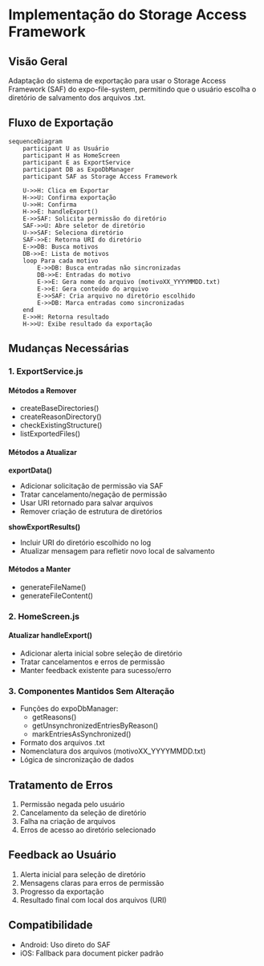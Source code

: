 # Implementação do Storage Access Framework

## Visão Geral

Adaptação do sistema de exportação para usar o Storage Access Framework (SAF) do expo-file-system, permitindo que o usuário escolha o diretório de salvamento dos arquivos .txt.

## Fluxo de Exportação

```mermaid
sequenceDiagram
    participant U as Usuário
    participant H as HomeScreen
    participant E as ExportService
    participant DB as ExpoDbManager
    participant SAF as Storage Access Framework

    U->>H: Clica em Exportar
    H->>U: Confirma exportação
    U->>H: Confirma
    H->>E: handleExport()
    E->>SAF: Solicita permissão do diretório
    SAF->>U: Abre seletor de diretório
    U->>SAF: Seleciona diretório
    SAF->>E: Retorna URI do diretório
    E->>DB: Busca motivos
    DB->>E: Lista de motivos
    loop Para cada motivo
        E->>DB: Busca entradas não sincronizadas
        DB->>E: Entradas do motivo
        E->>E: Gera nome do arquivo (motivoXX_YYYYMMDD.txt)
        E->>E: Gera conteúdo do arquivo
        E->>SAF: Cria arquivo no diretório escolhido
        E->>DB: Marca entradas como sincronizadas
    end
    E->>H: Retorna resultado
    H->>U: Exibe resultado da exportação
```

## Mudanças Necessárias

### 1. ExportService.js

#### Métodos a Remover
- createBaseDirectories()
- createReasonDirectory()
- checkExistingStructure()
- listExportedFiles()

#### Métodos a Atualizar

**exportData()**
- Adicionar solicitação de permissão via SAF
- Tratar cancelamento/negação de permissão
- Usar URI retornado para salvar arquivos
- Remover criação de estrutura de diretórios

**showExportResults()**
- Incluir URI do diretório escolhido no log
- Atualizar mensagem para refletir novo local de salvamento

#### Métodos a Manter
- generateFileName()
- generateFileContent()

### 2. HomeScreen.js

#### Atualizar handleExport()
- Adicionar alerta inicial sobre seleção de diretório
- Tratar cancelamentos e erros de permissão
- Manter feedback existente para sucesso/erro

### 3. Componentes Mantidos Sem Alteração

- Funções do expoDbManager:
  * getReasons()
  * getUnsynchronizedEntriesByReason()
  * markEntriesAsSynchronized()
- Formato dos arquivos .txt
- Nomenclatura dos arquivos (motivoXX_YYYYMMDD.txt)
- Lógica de sincronização de dados

## Tratamento de Erros

1. Permissão negada pelo usuário
2. Cancelamento da seleção de diretório
3. Falha na criação de arquivos
4. Erros de acesso ao diretório selecionado

## Feedback ao Usuário

1. Alerta inicial para seleção de diretório
2. Mensagens claras para erros de permissão
3. Progresso da exportação
4. Resultado final com local dos arquivos (URI)

## Compatibilidade

- Android: Uso direto do SAF
- iOS: Fallback para document picker padrão
